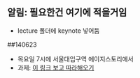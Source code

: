 ## 알림: 필요한건 여기에 적을거임
* lecture 폴더에 keynote 넣어둠

##140623
* 목요일 7시에 서울대입구역 에이지스토리에서
* 과제: [이 링크 보고 따라해오기](http://railscasts.com/episodes/417-foundation)

